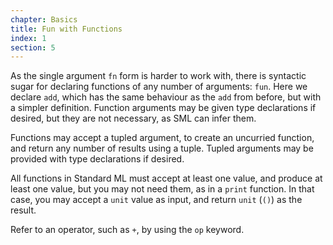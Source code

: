 ```yaml
---
chapter: Basics
title: Fun with Functions
index: 1
section: 5
---
```

As the single argument `fn` form is harder to work with, there is syntactic sugar for declaring functions of any number of arguments: `fun`. Here we declare `add`, which has the same behaviour as the `add` from before, but with a simpler definition. Function arguments may be given type declarations if desired, but they are not necessary, as SML can infer them.

Functions may accept a tupled argument, to create an uncurried function, and return any number of results using a tuple. Tupled arguments may be provided with type declarations if desired.

All functions in Standard ML must accept at least one value, and produce at least one value, but you may not need them, as in a `print` function. In that case, you may accept a `unit` value as input, and return `unit` (`()`) as the result.

Refer to an operator, such as `+`, by using the `op` keyword.